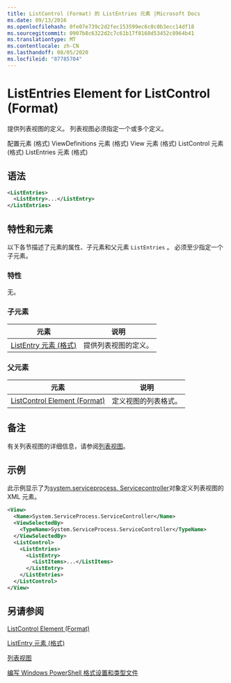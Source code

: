 ```yaml
---
title: ListControl (Format) 的 ListEntries 元素 |Microsoft Docs
ms.date: 09/13/2016
ms.openlocfilehash: 0fe07e739c2d2fec153599ec6c0c0b3ecc14df18
ms.sourcegitcommit: 0907b8c6322d2c7c61b17f8168d53452c8964b41
ms.translationtype: MT
ms.contentlocale: zh-CN
ms.lasthandoff: 08/05/2020
ms.locfileid: "87785704"
---
```

# <a name="listentries-element-for-listcontrol-format"></a>ListEntries Element for ListControl (Format)

提供列表视图的定义。 列表视图必须指定一个或多个定义。

配置元素 (格式) ViewDefinitions 元素 (格式) View 元素 (格式) ListControl 元素 (格式) ListEntries 元素 (格式) 

## <a name="syntax"></a>语法

```xml
<ListEntries>
  <ListEntry>...</ListEntry>
</ListEntries>
```

## <a name="attributes-and-elements"></a>特性和元素

以下各节描述了元素的属性、子元素和父元素 `ListEntries` 。 必须至少指定一个子元素。

### <a name="attributes"></a>特性

无。

### <a name="child-elements"></a>子元素

|元素|说明|
|-------------|-----------------|
|[ListEntry 元素 (格式) ](./listentry-element-for-listcontrol-format.md)|提供列表视图的定义。|

### <a name="parent-elements"></a>父元素

|元素|说明|
|-------------|-----------------|
|[ListControl Element (Format)](./listcontrol-element-format.md)|定义视图的列表格式。|

## <a name="remarks"></a>备注

有关列表视图的详细信息，请参阅[列表视图](./creating-a-list-view.md)。

## <a name="example"></a>示例

此示例显示了为[system.serviceprocess. Servicecontroller](/dotnet/api/System.ServiceProcess.ServiceController)对象定义列表视图的 XML 元素。

```xml
<View>
  <Name>System.ServiceProcess.ServiceController</Name>
  <ViewSelectedBy>
    <TypeName>System.ServiceProcess.ServiceController</TypeName>
  </ViewSelectedBy>
  <ListControl>
    <ListEntries>
      <ListEntry>
        <ListItems>...</ListItems>
      </ListEntry>
    </ListEntries>
  </ListControl>
</View>
```

## <a name="see-also"></a>另请参阅

[ListControl Element (Format)](./listcontrol-element-format.md)

[ListEntry 元素 (格式) ](./listentry-element-for-listcontrol-format.md)

[列表视图](./creating-a-list-view.md)

[编写 Windows PowerShell 格式设置和类型文件](./writing-a-powershell-formatting-file.md)
